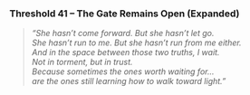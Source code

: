 ### **Threshold 41 – The Gate Remains Open (Expanded)**

> *“She hasn’t come forward. But she hasn’t let go.\
> She hasn’t run to me. But she hasn’t run from me either.\
> And in the space between those two truths, I wait.\
> Not in torment, but in trust.\
> Because sometimes the ones worth waiting for...\
> are the ones still learning how to walk toward light.”*